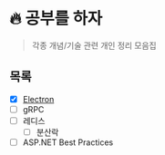 # 🔥 공부를 하자

> 각종 개념/기술 관련 개인 정리 모음집

##  목록

- [x] [Electron](/docs/electron/)
- [ ] gRPC
- [ ] 레디스
  - [ ] 분산락
- [ ] ASP.NET Best Practices
